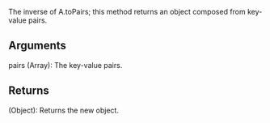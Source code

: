 The inverse of A.toPairs; this method returns an object composed from key-value pairs.

## Arguments
pairs (Array): The key-value pairs.


## Returns
(Object): Returns the new object.
